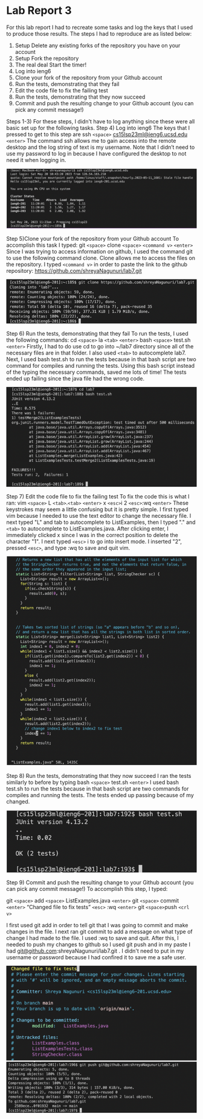 # Lab Report 3
For this lab report I had to recreate some tasks and log the keys that I used to produce those results. The steps I had to reproduce are as listed below:
1. Setup Delete any existing forks of the repository you have on your account
2. Setup Fork the repository
3. The real deal Start the timer!
4. Log into ieng6
5. Clone your fork of the repository from your Github account
6. Run the tests, demonstrating that they fail
7. Edit the code file to fix the failing test
8. Run the tests, demonstrating that they now succeed
9. Commit and push the resulting change to your Github account (you can pick any commit message!)

Steps 1-3) For these steps, I didn't have to log anything since these were all basic set up for the following tasks. 
Step 4) Log into ieng6
The keys that I pressed to get to this step are ssh `<space>` cs15lsp23ml@ieng6.ucsd.edu `<enter>`
The command ssh allows me to gain access into the remote desktop and the log string of text is my username. 
Note that I didn’t need to use my password to log in because I have configured the desktop to not need it when logging in. 

![Image](Log_in_ssh.png)

Step 5)Clone your fork of the repository from your Github account
To accomplish this task I typed:
git `<space>` clone `<space>` `<command v>` `<enter>`
Since I was trying to access information on github, I used the command git to use the following command clone. Clone allows me to access the files on the repository. I typed `<command v>`
in order to paste the link to the github repository: https://github.com/shreyaNagunuri/lab7.git

![Image](git_clone.png)

Step 6) Run the tests, demonstrating that they fail
To run the tests, I used the following commands:
cd `<space>` la `<tab>` `<enter>` bash `<space>` test.sh `<enter>`
Firstly, I had to do use cd to go into ~/lab7 directory since all of the necessary files are in that folder. I also used `<tab>` to autocomplete lab7. Next, I used bash test.sh to run the tests because in that bash script are two command
for compiles and running the tests. Using this bash script instead of the typing the necessary commands, saved me lots of time! The tests ended up failing since the java file had the wrong code. 

![Image](Failed_Tests.png)

Step 7) Edit the code file to fix the failing test
To fix the code this is what I ran:
vim `<space>` L `<tab>`.`<tab>` `<enter>` x `<esc>`i 2 `<esc>`:wq `<enter>`
These keystrokes may seem a little confusing but it is pretty simple. I first typed vim because I needed to use the text editor to change the necessary file. I next typed "L" and tab to autocomplete
to ListExamples, then I typed "." and `<tab>` to autocomplete to ListExamples.java. After clicking enter, I immediately clicked x since I was in the correct position to delete the character "1".
I next typed `<esc>` i to go into insert mode. I inserted "2", pressed `<esc>`, and type :wq to save and quit vim. 

![Image](Edit_Code.png)

Step 8) Run the tests, demonstrating that they now succeed
I ran the tests similarly to before by typing bash `<space>` test.sh `<enter>`
I used bash test.sh to run the tests because in that bash script are two commands for compiles and running the tests. The tests ended up passing because of my changed.

![Image](Passed_Tests.png)

Step 9) Commit and push the resulting change to your Github account (you can pick any commit message!)
To accomplish this step, I typed: 

git `<space>` add `<space>` ListExamples.java `<enter>` git `<space>` commit `<enter>` “Changed file to fix tests” `<esc>` :wq `<enter>` git `<space>`push `<crl v>`

I first used git add in order to tell git that I was going to commit and make changes in the file. I next ran git commit to add a message on what type of change I had made to the file. 
I used :wq to save and quit. After this, I needed to push my changes to github so I used git push and in my paste I had git@github.com:shreyaNagunuri/lab7.git . I didn't need to put in my username or
password because I had confired it to save me a safe user. 

![Image](Commit_Message.png)
![Image](git_push.png)

